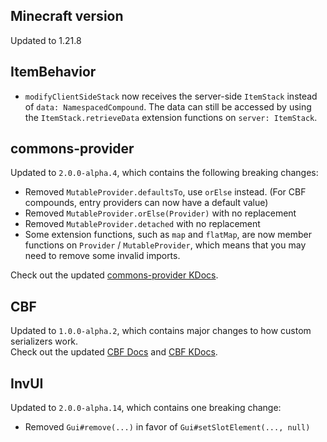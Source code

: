 ## Minecraft version

Updated to 1.21.8

## ItemBehavior

- `modifyClientSideStack` now receives the server-side `ItemStack` instead of `data: NamespacedCompound`. 
   The data can still be accessed by using the `ItemStack.retrieveData` extension functions on `server: ItemStack`.

## commons-provider

Updated to `2.0.0-alpha.4`, which contains the following breaking changes:

- Removed `MutableProvider.defaultsTo`, use `orElse` instead. (For CBF compounds, entry providers can now have a default value)
- Removed `MutableProvider.orElse(Provider)` with no replacement
- Removed `MutableProvider.detached` with no replacement
- Some extension functions, such as `map` and `flatMap`, are now member functions on `Provider` / `MutableProvider`, which
  means that you may need to remove some invalid imports.

Check out the updated [commons-provider KDocs](https://commons.dokka.xenondevs.xyz/commons-provider/xyz.xenondevs.commons.provider/index.html).

## CBF

Updated to `1.0.0-alpha.2`, which contains major changes to how custom serializers work.  
Check out the updated [CBF Docs](../../../../../cbf) and [CBF KDocs](https://cbf.dokka.xenondevs.xyz).

## InvUI

Updated to `2.0.0-alpha.14`, which contains one breaking change:

- Removed `Gui#remove(...)` in favor of `Gui#setSlotElement(..., null)`
